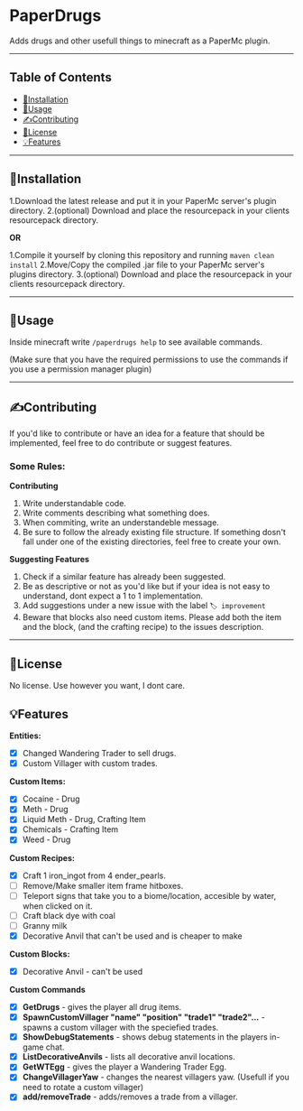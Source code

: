 # PaperDrugs

Adds drugs and other usefull things to minecraft as a PaperMc plugin.

***
## Table of Contents

- [📂Installation](#installation)
- [🔌Usage](#usage)
- [✍️Contributing](#contributing)
- [📃License](#license)
- [💡Features](#features)

***
## 📂Installation

1.Download the latest release and put it in your PaperMc server's plugin directory.
2.(optional) Download and place the resourcepack in your clients resourcepack directory.

**OR**

1.Compile it yourself by cloning this repository and running ```maven clean install```
2.Move/Copy the compiled .jar file to your PaperMc server's plugins directory.
3.(optional) Download and place the resourcepack in your clients resourcepack directory.

***
## 🔌Usage

Inside minecraft write ```/paperdrugs help``` to see available commands.

(Make sure that you have the required permissions to use the commands if you use a permission manager plugin)


***
## ✍️Contributing

If you'd like to contribute or have an idea for a feature that should be implemented, feel free to do contribute or suggest features.

### Some Rules:

**Contributing**
1. Write understandable code.
2. Write comments describing what something does.
3. When commiting, write an understandeble message.
4. Be sure to follow the already existing file structure. If something dosn't fall under one of the existing directories, feel free to create your own.

**Suggesting Features**
1. Check if a similar feature has already been suggested.
2. Be as descriptive or not as you'd like but if your idea is not easy to understand, dont expect a 1 to 1 implementation.
3. Add suggestions under a new issue with the label ```🏷️ improvement```
4. Beware that blocks also need custom items. Please add both the item and the block, (and the crafting recipe) to the issues description.

****
## 📃License

No license. Use however you want, I dont care.

## 💡Features
**Entities:**
- [X] Changed Wandering Trader to sell drugs.
- [X] Custom Villager with custom trades.

**Custom Items:**
- [X] Cocaine - Drug
- [X] Meth - Drug
- [X] Liquid Meth - Drug, Crafting Item
- [X] Chemicals - Crafting Item
- [X] Weed - Drug

**Custom Recipes:**
- [X] Craft 1 iron_ingot from 4 ender_pearls.
- [ ] Remove/Make smaller item frame hitboxes.
- [ ] Teleport signs that take you to a biome/location, accesible by water, when clicked on it.
- [ ] Craft black dye with coal
- [ ] Granny milk
- [X] Decorative Anvil that can't be used and is cheaper to make

**Custom Blocks:**
- [X] Decorative Anvil - can't be used

**Custom Commands**
- [X] **GetDrugs** - gives the player all drug items.
- [X] **SpawnCustomVillager "name" "position" "trade1" "trade2"...** - spawns a custom villager with the speciefied trades.
- [X] **ShowDebugStatements** - shows debug statements in the players in-game chat.
- [X] **ListDecorativeAnvils** - lists all decorative anvil locations.
- [X] **GetWTEgg** - gives the player a Wandering Trader Egg.
- [X] **ChangeVillagerYaw** - changes the nearest villagers yaw. (Usefull if you need to rotate a custom villager)
- [X] **add/removeTrade** - adds/removes a trade from a villager.